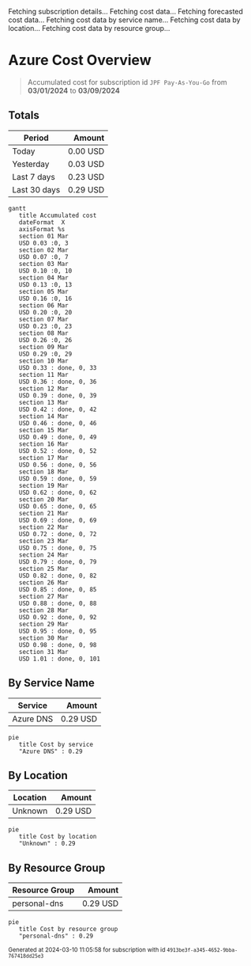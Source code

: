 Fetching subscription details...
Fetching cost data...
Fetching forecasted cost data...
Fetching cost data by service name...
Fetching cost data by location...
Fetching cost data by resource group...
# Azure Cost Overview

> Accumulated cost for subscription id `JPF Pay-As-You-Go` from **03/01/2024** to **03/09/2024**

## Totals

|Period|Amount|
|---|---:|
|Today|0.00 USD|
|Yesterday|0.03 USD|
|Last 7 days|0.23 USD|
|Last 30 days|0.29 USD|

```mermaid
gantt
   title Accumulated cost
   dateFormat  X
   axisFormat %s
   section 01 Mar
   USD 0.03 :0, 3
   section 02 Mar
   USD 0.07 :0, 7
   section 03 Mar
   USD 0.10 :0, 10
   section 04 Mar
   USD 0.13 :0, 13
   section 05 Mar
   USD 0.16 :0, 16
   section 06 Mar
   USD 0.20 :0, 20
   section 07 Mar
   USD 0.23 :0, 23
   section 08 Mar
   USD 0.26 :0, 26
   section 09 Mar
   USD 0.29 :0, 29
   section 10 Mar
   USD 0.33 : done, 0, 33
   section 11 Mar
   USD 0.36 : done, 0, 36
   section 12 Mar
   USD 0.39 : done, 0, 39
   section 13 Mar
   USD 0.42 : done, 0, 42
   section 14 Mar
   USD 0.46 : done, 0, 46
   section 15 Mar
   USD 0.49 : done, 0, 49
   section 16 Mar
   USD 0.52 : done, 0, 52
   section 17 Mar
   USD 0.56 : done, 0, 56
   section 18 Mar
   USD 0.59 : done, 0, 59
   section 19 Mar
   USD 0.62 : done, 0, 62
   section 20 Mar
   USD 0.65 : done, 0, 65
   section 21 Mar
   USD 0.69 : done, 0, 69
   section 22 Mar
   USD 0.72 : done, 0, 72
   section 23 Mar
   USD 0.75 : done, 0, 75
   section 24 Mar
   USD 0.79 : done, 0, 79
   section 25 Mar
   USD 0.82 : done, 0, 82
   section 26 Mar
   USD 0.85 : done, 0, 85
   section 27 Mar
   USD 0.88 : done, 0, 88
   section 28 Mar
   USD 0.92 : done, 0, 92
   section 29 Mar
   USD 0.95 : done, 0, 95
   section 30 Mar
   USD 0.98 : done, 0, 98
   section 31 Mar
   USD 1.01 : done, 0, 101
```

## By Service Name

|Service|Amount|
|---|---:|
|Azure DNS|0.29 USD|

```mermaid
pie
   title Cost by service
   "Azure DNS" : 0.29
```

## By Location

|Location|Amount|
|---|---:|
|Unknown|0.29 USD|

```mermaid
pie
   title Cost by location
   "Unknown" : 0.29
```

## By Resource Group

|Resource Group|Amount|
|---|---:|
|personal-dns|0.29 USD|

```mermaid
pie
   title Cost by resource group
   "personal-dns" : 0.29
```

<sup>Generated at 2024-03-10 11:05:58 for subscription with id `4913be3f-a345-4652-9bba-767418dd25e3`</sup>
